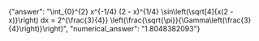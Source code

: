 {"answer": "\\int_{0}^{2} x^{-1/4} (2 - x)^{1/4} \sin\\left(\\sqrt[4]{x(2 - x)}\\right) dx = 2^{\\frac{3}{4}} \\left(\\frac{\\sqrt{\\pi}}{\\Gamma\\left(\\frac{3}{4}\\right)}\\right)", "numerical_answer": "1.8048382093"}